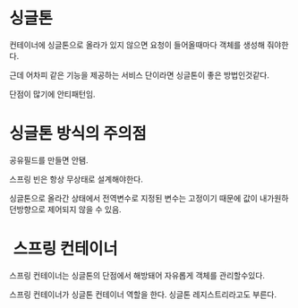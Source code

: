 # 싱글톤

컨테이너에 싱글톤으로 올라가 있지 않으면 요청이 들어올때마다 객체를 생성해 줘야한다.

근데 어차피 같은 기능을 제공하는 서비스 단이라면 싱글톤이 좋은 방법인것같다.

단점이 많기에 안티패턴임.

# 싱글톤 방식의 주의점

공유필드를 만들면 안됌.

스프링 빈은 항상 무상태로 설계해야한다.

싱글톤으로 올라간 상태에서 전역변수로 지정된 변수는 고정이기 때문에 값이 내가원하던방향으로 제어되지 않을 수 있음.

#  스프링 컨테이너

스프링 컨테이너는 싱글톤의 단점에서 해방돼어 자유롭게 객체를 관리할수있다.

스프링 컨테이너가 싱글톤 컨테이너 역할을 한다. 싱글톤 레지스트리라고도 부른다.